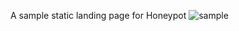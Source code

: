 A sample static landing page for Honeypot
![sample](https://user-images.githubusercontent.com/27376022/176365564-091e6c7a-1fc7-4ce5-ba06-148ec4c8f1c8.png)
